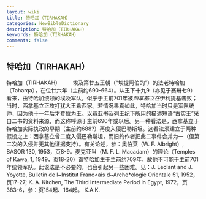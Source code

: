 ```yaml
---
layout: wiki
title: 特哈加（TIRHAKAH）
categories: NewBibleDictionary
description: 特哈加（TIRHAKAH）
keywords: 特哈加（TIRHAKAH）
comments: false
---
```


## 特哈加（TIRHAKAH）



特哈加（TIRHAKAH）
　　埃及第廿五王朝（“埃提阿伯的”）的法老特哈加（Taharqa），在位廿六年（主前约690-664）。从王下十九9（亦见于赛卅七9）看来，由特哈加统领的埃及军队，似乎于主前701年被*西拿基立在*伊利提基击败；当时，西拿基立正攻打犹大王希西家。若情况果真如此，特哈加当时只是军队统帅，因为他十一年后才登位为王。以赛亚书及列王纪下所用的描述短语“古实王”采自二书的资料来源，而这称呼源于主前690年或以后。另一种看法是，西拿基立于特哈加实际执政的早期（主前约688?）再度入侵巴勒斯坦。这看法须建立于两种假设之上：西拿基立曾二度入侵巴勒斯坦，而旧约作者把此二事件合并为一（但第二次的入侵并无其他证据支持）。有关论述，参：奥伯莱（W. F. Albright）, BASOR 130, 1953，页8-9。麦克亚当（M. F. L. Macadam）的理论（Temples of Kawa, 1, 1949，页18-20）谓特哈加生于主前约709年，故他不可能于主前701年统领军队。此说法是不必要的，也会引起另一些困难。见：J. Leclant and J. Yoyotte, Bulletin de l~Institut Franc<ais
d~Arche*ologie Orientale 51, 1952，页17-27; K. A. Kitchen, The Third Intermediate Period in Egypt,
1972，页383-6，参：页154起、164起。
K.A.K.




